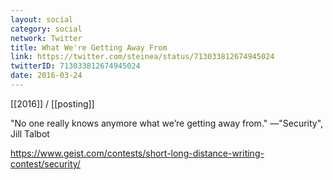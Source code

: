 ```yaml
---
layout: social
category: social
network: Twitter
title: What We're Getting Away From
link: https://twitter.com/steinea/status/713033812674945024
twitterID: 713033812674945024
date: 2016-03-24
---
```


[[2016]] / [[posting]]

"No one really knows anymore what we’re getting away from." —"Security", Jill Talbot

<https://www.geist.com/contests/short-long-distance-writing-contest/security/>
